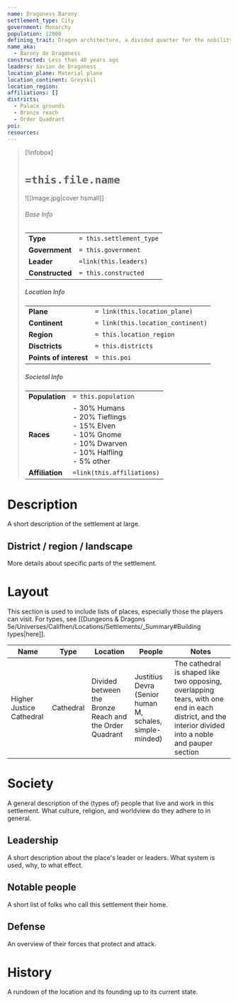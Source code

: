 ```yaml
---
name: Dragoness Barony
settlement_type: City
government: Monarchy
population: 12000
defining_trait: Dragon architecture, a divided quarter for the nobility
name_aka:
  - Barony de Dragoness
constructed: Less than 40 years ago
leaders: Xavion de Dragoness
location_plane: Material plane
location_continent: Greyskil
location_region: 
affiliations: []
districts:
  - Palace grounds
  - Bronze reach
  - Order Quadrant
poi: 
resources:
---
```

> [!infobox]  
> # `=this.file.name`
> ![[Image.jpg|cover hsmall]]  
> ###### Base Info
> | | |  
> |---|---|  
> | **Type** | `= this.settlement_type` |
> | **Government** | `= this.government` |
> | **Leader** | `=link(this.leaders)` |
> | **Constructed** | `= this.constructed` 
> ##### Location Info
> | | |  
> |---|---|  
> | **Plane** | `= link(this.location_plane)` |
> | **Continent** | `= link(this.location_continent)` |
> | **Region** | `= this.location_region` |
> | **Disctricts** | `= this.districts` |
> | **Points of interest** | `= this.poi` |
> ##### Societal Info
> | | |  
> |---|---|  
> | **Population** | `= this.population` |
> | **Races** | - 30% Humans<br>- 20% Tieflings<br>- 15% Elven<br>- 10% Gnome<br>- 10% Dwarven<br>- 10% Halfling<br>- 5% other |
> | **Affiliation** | `=link(this.affiliations)` |
# Description
A short description of the settlement at large.
## District / region / landscape
More details about specific parts of the settlement.
# Layout
This section is used to include lists of places, especially those the players can visit. For types, see [[Dungeons & Dragons 5e/Universes/Califhen/Locations/Settlements/_Summary#Building types|here]]. 

| Name                     | Type      | Location                                                | People                                                   | Notes                                                                                                                                                 |
| ------------------------ | --------- | ------------------------------------------------------- | -------------------------------------------------------- | ----------------------------------------------------------------------------------------------------------------------------------------------------- |
| Higher Justice Cathedral | Cathedral | Divided between the Bronze Reach and the Order Quadrant | Justitius Devra (Senior human M, schales, simple-minded) | The cathedral is shaped like two opposing, overlapping tears, with one end in each district, and the interior divided into a noble and pauper section | 
# Society
A general description of the (types of) people that live and work in this settlement. What culture, religion, and worldview do they adhere to in general.
## Leadership
A short description about the place's leader or leaders. What system is used, why, to what effect.
## Notable people
A short list of folks who call this settlement their home. 
## Defense
An overview of their forces that protect and attack.
# History
A rundown of the location and its founding up to its current state.

